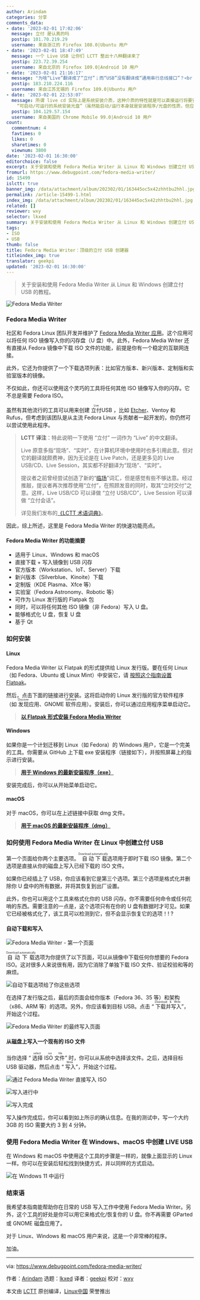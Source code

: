 ```yaml
---
author: Arindam
categories: 分享
comments_data:
- date: '2023-02-01 17:02:06'
  message: 立付 是认真的吗
  postip: 101.70.219.29
  username: 来自浙江的 Firefox 108.0|Ubuntu 用户
- date: '2023-02-01 18:47:49'
  message: 一个 Live USB 让你们 LCTT 整出十八种翻译来了
  postip: 223.72.39.254
  username: 来自北京的 Firefox 109.0|Android 10 用户
- date: '2023-02-01 21:16:17'
  message: "为啥“Live”翻译成了“立付”；而“USB”没有翻译成“通用串行总线接口”？<br />\r\n<br />\r\n厚此薄彼。。。"
  postip: 183.210.224.116
  username: 来自江苏无锡的 Firefox 109.0|Ubuntu 用户
- date: '2023-02-01 22:53:07'
  message: 所谓 live cd 实际上是系统安装介质，这种介质的特性就是可以直接运行将要安装的系统而不必执行安装，与其音译一个不知所谓的词出来，何不从词意本质入手，翻译为
    “可启动/可运行的系统安装光盘”（虽然能启动/运行本身就是安装程序/光盘的性质，但应该不难理解实际意思吧），国外经常会弄出一堆不知所谓的生造词，就如你们词典里的shebang，翻译为释伴实际上是一种很坑的行为，这种词就直接按意思翻译哪怕一个词翻译成句子都比硬凑音节好得多，因为懂的不需要看你们这种翻译，不懂的看了你们的翻译依然不懂，而且这种生造词层出不穷，全
  postip: 104.129.57.154
  username: 来自美国的 Chrome Mobile 99.0|Android 10 用户
count:
  commentnum: 4
  favtimes: 0
  likes: 0
  sharetimes: 0
  viewnum: 3800
date: '2023-02-01 16:30:00'
editorchoice: false
excerpt: 关于安装和使用 Fedora Media Writer 从 Linux 和 Windows 创建立付 USB 的教程。
fromurl: https://www.debugpoint.com/fedora-media-writer/
id: 15499
islctt: true
banner_img: /data/attachment/album/202302/01/163445oc5x42zhhtbu2hhl.jpg
permalink: /article-15499-1.html
index_img: /data/attachment/album/202302/01/163445oc5x42zhhtbu2hhl.jpg.thumb.jpg
related: []
reviewer: wxy
selector: lkxed
summary: 关于安装和使用 Fedora Media Writer 从 Linux 和 Windows 创建立付 USB 的教程。
tags:
- ISO
- USB
thumb: false
title: Fedora Media Writer：顶级的立付 USB 创建器
titleindex_img: true
translator: geekpi
updated: '2023-02-01 16:30:00'
---
```



> 
> 关于安装和使用 Fedora Media Writer 从 Linux 和 Windows 创建立付 USB 的教程。
> 
> 
> 


![Fedora Media Writer](/data/attachment/album/202302/01/163445oc5x42zhhtbu2hhl.jpg)


### Fedora Media Writer


社区和 Fedora Linux 团队开发并维护了 [Fedora Media Writer 应用](https://github.com/FedoraQt/MediaWriter)。这个应用可以将任何 ISO 镜像写入你的闪存盘（U 盘）中。此外，Fedora Media Writer 还有直接从 Fedora 镜像中下载 ISO 文件的功能，前提是你有一个稳定的互联网连接。


此外，它还为你提供了一个下载选项列表：比如官方版本、新兴版本、定制版和实验室版本的镜像。


不仅如此，你还可以使用这个灵巧的工具将任何其他 ISO 镜像写入你的闪存。它不总是需要 Fedora ISO。


虽然有其他流行的工具可以用来创建 <ruby> 立付 <rt>  Live </rt></ruby> USB ，比如 [Etcher](https://www.debugpoint.com/2021/01/etcher-bootable-usb-linux/)、Ventoy 和 Rufus，但考虑到该团队是从主流 Fedora Linux 与贡献者一起开发的，你仍然可以尝试使用此程序。



> 
> **LCTT 译注**：特此说明一下使用 “立付” 一词作为 “Live” 的中文翻译。
> 
> 
> Live 原意多指“现场”、“实时”，在计算机环境中使用时也多引用此意。但对它的翻译就颇费神，因为无论是在 Live Patch，还是更多见的 Live USB/CD、Live Session，其实都不好翻译为“现场”、“实时”。
> 
> 
> 提议者之前曾经尝试创造了新的“[临场](/article-12854-1.html)”词汇，但是感觉有些不够达意。经过推敲，提议者再次推荐使用“立付”，在照顾发音的同时，取其“立时交付”之意。这样，Live USB/CD 可以译做 “立付 USB/CD”，Live Session 可以译做 “立付会话”。
> 
> 
> 详见我们发布的[《LCTT 术语词典》](/article-15496-1.html)。
> 
> 
> 


因此，综上所述，这里是 Fedora Media Writer 的快速功能亮点。


#### Fedora Media Writer 的功能摘要


* 适用于 Linux、Windows 和 macOS
* 直接下载 + 写入镜像到 USB 闪存
* 官方版本（Workstation、IoT、Server）下载
* 新兴版本（Silverblue、Kinoite）下载
* 定制版（KDE Plasma、Xfce 等）
* 实验室（Fedora Astronomy、Robotic 等）
* 可作为 Linux 发行版的 Flatpak 包
* 同时，可以将任何其他 ISO 镜像（非 Fedora）写入 U 盘。
* 能够格式化 U 盘，恢复 U 盘
* 基于 Qt


### 如何安装


#### Linux


Fedora Media Writer 以 Flatpak 的形式提供给 Linux 发行版。要在任何 Linux（如 Fedora、Ubuntu 或 Linux Mint）中安装它，请 [按照这个指南设置 Flatpak](https://flatpak.org/setup/)。


然后，点击下面的链接进行安装。这将启动你的 Linux 发行版的官方软件程序（如 <ruby> 发现 <rt>  Discover </rt></ruby>应用、GNOME <ruby> 软件 <rt>  Software </rt></ruby> 应用）。安装后，你可以通过应用程序菜单启动它。



> 
> **[以 Flatpak 形式安装 Fedora Media Writer](https://dl.flathub.org/repo/appstream/org.fedoraproject.MediaWriter.flatpakref)**
> 
> 
> 


#### Windows


如果你是一个计划迁移到 Linux（如 Fedora）的 Windows 用户，它是一个完美的工具。你需要从 GitHub 上下载 exe 安装程序（链接如下），并按照屏幕上的指示进行安装。



> 
> **[用于 Windows 的最新安装程序（exe）](https://github.com/FedoraQt/MediaWriter/releases/latest)**
> 
> 
> 


安装完成后，你可以从开始菜单启动它。


#### macOS


对于 macOS，你可以在上述链接中获取 dmg 文件。



> 
> **[用于 macOS 的最新安装程序（dmg）](https://github.com/FedoraQt/MediaWriter/releases/latest)**
> 
> 
> 


### 如何使用 Fedora Media Writer 在 Linux 中创建立付 USB


第一个页面给你两个主要选项。<ruby> 自动下载 <rt>  Download automatically </rt></ruby> 选项用于即时下载 ISO 镜像。第二个选项是直接从你的磁盘上写入已经下载的 ISO 文件。


如果你已经插上了 USB，你应该看到它是第三个选项。第三个选项是格式化并删除你 U 盘中的所有数据，并将其恢复到出厂设置。


此外，你也可以用这个工具来格式化你的 USB 闪存。你不需要任何命令或任何花哨的东西。需要注意的一点是，这个选项只有在你的 U 盘有数据时才可见。如果它已经被格式化了，该工具可以检测到它，但不会显示恢复它的选项！! ?


#### 自动下载和写入


![Fedora Media Writer - 第一个页面](/data/attachment/album/202302/01/163500ohe131x3248epxsu.jpg)


 


<ruby> 自动下载 <rt>  Download automatically </rt></ruby>选项为你提供了以下页面，可以从镜像中下载任何你想要的 Fedora ISO。这对很多人来说很有用，因为它消除了单独下载 ISO 文件、验证校验和等的麻烦。


![自动下载选项给了你这些选项](/data/attachment/album/202302/01/163518o54sr2d42njfzzaa.jpg)


在选择了发行版之后，最后的页面会给你版本（Fedora 36、35 等）和架构（x86、ARM 等）的选项。另外，你应该看到目标 USB。点击 “<ruby> 下载并写入 <rt>  Download &amp; Write </rt></ruby>”，开始这个过程。


![Fedora Media Writer 的最终写入页面](/data/attachment/album/202302/01/163526fiztloggeiee3esp.jpg)


#### 从磁盘上写入一个现有的 ISO 文件


当你选择 “<ruby> 选择 ISO 文件 <rt>  select .iso file </rt></ruby>” 时，你可以从系统中选择该文件。之后，选择目标 USB 驱动器，然后点击 “<ruby> 写入 <rt>  Write </rt></ruby>”，开始这个过程。


![通过 Fedora Media Writer 直接写入 ISO](/data/attachment/album/202302/01/163536sq0j902qjq33x838.jpg)


![写入进行中](/data/attachment/album/202302/01/163545u3m070gg2d0yg0g0.jpg)


![写入完成](/data/attachment/album/202302/01/163553t9h7sorehp77rrcv.jpg)


写入操作完成后，你可以看到如上所示的确认信息。在我的测试中，写一个大约 3GB 的 ISO 需要大约 3 到 4 分钟。


### 使用 Fedora Media Writer 在 Windows、macOS 中创建 LIVE USB


在 Windows 和 macOS 中使用这个工具的步骤是一样的，就像上面显示的 Linux 一样。你可以在安装后轻松找到快捷方式，并以同样的方式启动。


![在 Windows 11 中运行](/data/attachment/album/202302/01/163606z3kah1mzul3km3l9.jpg)


### 结束语


我希望本指南能帮助你在日常的 USB 写入工作中使用 Fedora Media Writer。另外，这个工具的好处是你可以用它来格式化/恢复你的 U 盘。你不再需要 GParted 或 GNOME <ruby> 磁盘 <rt>  Disks </rt></ruby> 应用了。


对于 Linux、Windows 和 macOS 用户来说，这是一个非常棒的程序。


加油。




---


via: <https://www.debugpoint.com/fedora-media-writer/>


作者：[Arindam](https://www.debugpoint.com/author/admin1/) 选题：[lkxed](https://github.com/lkxed) 译者：[geekpi](https://github.com/geekpi) 校对：[wxy](https://github.com/wxy)


本文由 [LCTT](https://github.com/LCTT/TranslateProject) 原创编译，[Linux中国](https://linux.cn/) 荣誉推出